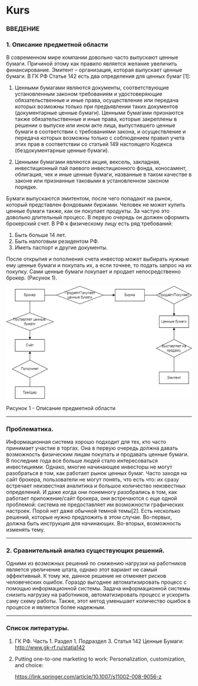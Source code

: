 # Kurs


### ВВЕДЕНИЕ



### 1. Описание предметной области


В современном мире компании довольно часто выпускают ценные бумаги. Причиной этому как правило является желание увеличить финансирование. 
Эмитент – организация, которая выпускает ценные бумаги.
В ГК РФ Статье 142 есть два определения для ценных бумаг [1]:
1.	Ценными бумагами являются документы, соответствующие установленным законом требованиям и удостоверяющие обязательственные и иные права, осуществление или передача которых возможны только при предъявлении таких документов (документарные ценные бумаги).
Ценными бумагами признаются также обязательственные и иные права, которые закреплены в решении о выпуске или ином акте лица, выпустившего ценные бумаги в соответствии с требованиями закона, и осуществление и передача которых возможны только с соблюдением правил учета этих прав в соответствии со статьей 149 настоящего Кодекса (бездокументарные ценные бумаги).

2.	Ценными бумагами являются акция, вексель, закладная, инвестиционный пай паевого инвестиционного фонда, коносамент, облигация, чек и иные ценные бумаги, названные в таком качестве в законе или признанные таковыми в установленном законом порядке.

Бумаги выпускаются эмитентом, после чего попадают на рынок, который представлен фондовыми биржами. 
Человек не может купить ценные бумаги также, как он покупает продукты. За частую это довольно длительный процесс. В первую очередь он должен оформить брокерский счет. В РФ к физическому лицу есть ряд требований:
1.	Быть больше 14 лет.
2.	Быть налоговым резидентом РФ.
3.	Иметь паспорт и другие документы.

После открытия и пополнения счета инвестор может выбирать нужные ему ценные бумаги и покупать их, а если точнее, то подать запрос на их покупку. Сами ценные бумаги покупает и продает непосредственно брокер. (Рисунок 1).

![erd.png](/erd.png)

Рисунок 1 - Описание предметной области
***

### Проблематика.

Информационная система хорошо подходит для тех, кто часто принимает участие в торгах. Она в первую очередь должна давать возможность физическим лицам покупать и продавать ценные бумаги. В последние года все больше людей стало интересоваться инвестициями. Однако, многие начинающее инвесторы не могут разобраться в том, как работает рынок ценных бумаг. Часто заходя на сайт брокера, пользователи не могут понять, что есть что: их сразу встречает неизвестная аналитика и большое количество неизвестных определений. И даже когда они понемногу разобрались в том, как работает приложение/сайт брокера, они встречаются с еще одной проблемой: система не предоставляет им возможности графических настроек. Порой нет даже обычной темной темы[2].
Есть несколько решений, которые нужно предложить в этом случае. Во-первых, должна быть инструкция для начинающих. Во-вторых, возможность изменять тему.
***

### 2. Сравнительный анализ существующих решений.

Одними из возможных решений по снижению нагрузки на работников является увеличение штата, однако этот вариант не самый эффективный. К тому же, данное решение не отменяет рисков человеческих ошибок.
Гораздо выгоднее автоматизировать процесс с помощью информационной системы. Задача информационной системы снизить нагрузку на работников, автоматизировать процесс и ускорить саму схему работы. Также, этот метод уменьшает количество ошибок в процессе и является более надежным. 
***



### Список литературы.
1.	ГК РФ. Часть 1. Раздел 1. Подраздел 3. Статья 142 Ценные Бумаги: http://www.gk-rf.ru/statia142
2.	Putting one-to-one marketing to work: Personalization, customization, and choice: 
	
	https://link.springer.com/article/10.1007/s11002-008-9056-z
	


  
  




